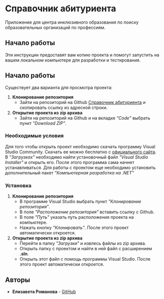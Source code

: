 # Справочник абитуриента
Приложение для центра инклюзивного образования по поиску образовательных организаций по профессиям.

## Начало работы

Эти инструкции предоставят вам копию проекта и помогут запустить на вашем локальном компьютере для разработки и тестирования.

## Начало работы
Существует два варианта для просмотра проекта:<br/>
1. **Клонирование репозитория**
    + Зайти на репозиторий на Github [Справочник абитуриента](https://github.com/lisaromanova/SearchForProfessions) и скопировать ссылку из адресной строки.
2. **Открытие проекта из zip архива**
    + Зайти на репозиторий на Github и на вкладке *"Code"* выбрать пункт *"Download ZIP"*.

### Необходимые условия

Для того чтобы открыть проект необходимо скачать программу Visual Studio Community. Скачать ее можно бесплатно с [официального сайта](https://visualstudio.microsoft.com/ru/). В *"Загрузках"* необходимо найти установочный файл *"Visual Studio Installer"* и открыть его. После этого программа сама начнет устанавливаться. Для работы с проектом еще необходимо установить дополнительный пакет *"Компьютерная разработка на .NET"*

### Установка

1. **Клонирование репозитория**
    + В программе Visual Studio выбрать пункт *"Клонирование репозитория"*.
    + В поле *"Расположение репозитория"* вставить ссылку с Github.
    + В поле *"Путь"* указать путь расположения проекта на компьютере.
    + Нажать кнопку *"Клонировать"*. После этого проект автоматически откроется.
2. **Открытие проекта из zip архива**
    + Перейти в папку *"Загрузки"* и извлесь файлы из zip архива.
    + Открыть папку с проектом и найти в ней файл с расширением **.sln**.
    + Открыть этот файл с помощь программы Visual Studio. После этого проект автоматически откроется.

## Авторы

* **Елизавета Романова** - [GitHub](https://github.com/lisaromanova)
